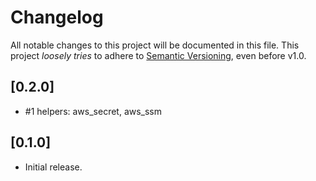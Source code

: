 # Changelog

All notable changes to this project will be documented in this file.
This project *loosely tries* to adhere to [Semantic Versioning](http://semver.org/), even before v1.0.

## [0.2.0]
- #1 helpers: aws_secret, aws_ssm

## [0.1.0]
- Initial release.
